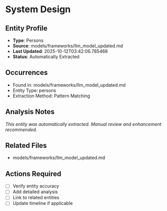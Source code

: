 # System Design

## Entity Profile
- **Type**: Persons
- **Source**: models/frameworks/llm_model_updated.md
- **Last Updated**: 2025-10-12T03:42:06.785468
- **Status**: Automatically Extracted

## Occurrences
- Found in: models/frameworks/llm_model_updated.md
- Entity Type: persons
- Extraction Method: Pattern Matching

## Analysis Notes
*This entity was automatically extracted. Manual review and enhancement recommended.*

## Related Files
- models/frameworks/llm_model_updated.md

## Actions Required
- [ ] Verify entity accuracy
- [ ] Add detailed analysis
- [ ] Link to related entities
- [ ] Update timeline if applicable
